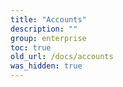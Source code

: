 ```yaml
---
title: "Accounts"
description: ""
group: enterprise
toc: true
old_url: /docs/accounts
was_hidden: true
---
```

